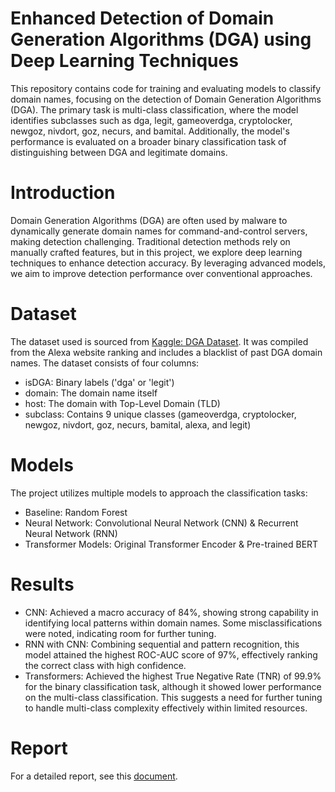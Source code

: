 # Enhanced Detection of Domain Generation Algorithms (DGA) using Deep Learning Techniques

This repository contains code for training and evaluating models to classify domain names, focusing on the detection of Domain Generation Algorithms (DGA). The primary task is multi-class classification, where the model identifies subclasses such as dga, legit, gameoverdga, cryptolocker, newgoz, nivdort, goz, necurs, and bamital. Additionally, the model's performance is evaluated on a broader binary classification task of distinguishing between DGA and legitimate domains.

# Introduction 
Domain Generation Algorithms (DGA) are often used by malware to dynamically generate domain names for command-and-control servers, making detection challenging. Traditional detection methods rely on manually crafted features, but in this project, we explore deep learning techniques to enhance detection accuracy. By leveraging advanced models, we aim to improve detection performance over conventional approaches.

# Dataset 
The dataset used is sourced from [Kaggle: DGA Dataset](https://www.kaggle.com/datasets/gtkcyber/dga-dataset). It was compiled from the Alexa website ranking and includes a blacklist of past DGA domain names. The dataset consists of four columns:

- isDGA: Binary labels ('dga' or 'legit')
- domain: The domain name itself
- host: The domain with Top-Level Domain (TLD)
- subclass: Contains 9 unique classes (gameoverdga, cryptolocker, newgoz, nivdort, goz, necurs, bamital, alexa, and legit)

# Models
The project utilizes multiple models to approach the classification tasks:

- Baseline: Random Forest
- Neural Network: Convolutional Neural Network (CNN) & Recurrent Neural Network (RNN)
- Transformer Models: Original Transformer Encoder & Pre-trained BERT

# Results 
- CNN: Achieved a macro accuracy of 84%, showing strong capability in identifying local patterns within domain names. Some misclassifications were noted, indicating room for further tuning.
- RNN with CNN: Combining sequential and pattern recognition, this model attained the highest ROC-AUC score of 97%, effectively ranking the correct class with high confidence.
- Transformers: Achieved the highest True Negative Rate (TNR) of 99.9% for the binary classification task, although it showed lower performance on the multi-class classification. This suggests a need for further tuning to handle multi-class complexity effectively within limited resources.

# Report 
For a detailed report, see this [document](https://docs.google.com/document/d/1KMnWt9wKVOk078Qmj2BtH0CNdobcQplY/edit?usp=sharing&ouid=110791519566382968918&rtpof=true&sd=true).
